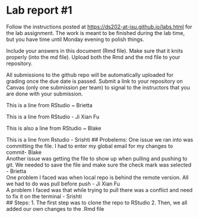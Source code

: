 
<!-- README.md is generated from README.Rmd. Please edit the README.Rmd file -->

# Lab report \#1

Follow the instructions posted at
<https://ds202-at-isu.github.io/labs.html> for the lab assignment. The
work is meant to be finished during the lab time, but you have time
until Monday evening to polish things.

Include your answers in this document (Rmd file). Make sure that it
knits properly (into the md file). Upload both the Rmd and the md file
to your repository.

All submissions to the github repo will be automatically uploaded for
grading once the due date is passed. Submit a link to your repository on
Canvas (only one submission per team) to signal to the instructors that
you are done with your submission.

This is a line from RStudio ~ Brietta  

This is a line from RStudio - Ji Xian Fu  

This is also a line from RStudio ~ Blake  

This is a line from Rstudio - Srishti \## Probelems: One issue we ran
into was committing the file. I had to enter my global email for my
changes to commit- Blake  
Another issue was getting the file to show up when pulling and pushing
to git. We needed to save the file and make sure the check mark was
selected - Brietta  
One problem I faced was when local repo is behind the remote version.
All we had to do was pull before push - Ji Xian Fu  
A problem I faced was that while trying to pull there was a conflict and
need to fix it on the terminal - Srishti  
\## Steps: 1. The first step was to clone the repo to RStudio 2. Then,
we all added our own changes to the .Rmd file
